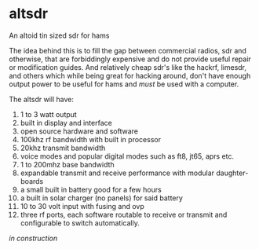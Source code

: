 # altsdr
An altoid tin sized sdr for hams

The idea behind this is to fill the gap between commercial radios, sdr and otherwise, that are forbiddingly expensive and do not provide useful repair or modification guides. And relatively cheap sdr's like the hackrf, limesdr, and others which while being great for hacking around, don't have enough output power to be useful for hams and *must* be used with a computer.


The altsdr will have:

1. 1 to 3 watt output
2. built in display and interface
3. open source hardware and software
4. 100khz rf bandwidth with built in processor
5. 20khz transmit bandwidth
6. voice modes and popular digital modes such as ft8, jt65, aprs etc.
7. 1 to 200mhz base bandwidth
8. expandable transmit and receive performance with modular daughter-boards
9. a small built in battery good for a few hours
10. a built in solar charger (no panels) for said battery
11. 10 to 30 volt input with fusing and ovp
12. three rf ports, each software routable to receive or transmit and configurable to switch automatically.

*in construction*
